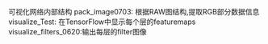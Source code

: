 可视化网络内部结构
pack_image0703: 根据RAW图结构,提取RGB部分数据信息
visualize_Test: 在TensorFlow中显示每个层的featuremaps
visualize_filters_0620:输出每层的filter图像
